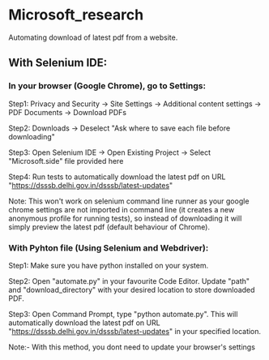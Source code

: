 # Microsoft_research
Automating download of latest pdf from a website.

## With Selenium IDE:

### In your browser (Google Chrome), go to Settings:

Step1: Privacy and Security -> Site Settings -> Additional content settings -> PDF Documents -> Download PDFs

Step2: Downloads -> Deselect "Ask where to save each file before downloading"

Step3: Open Selenium IDE -> Open Existing Project -> Select "Microsoft.side" file provided here

Step4: Run tests to automatically download the latest pdf on URL "https://dsssb.delhi.gov.in/dsssb/latest-updates"

Note: This won't work on selenium command line runner as your google chrome settings are not imported in command line (it creates a new anonymous profile for running  tests), so instead of downloading it will simply preview the latest pdf (default behaviour of Chrome).

### With Pyhton file (Using Selenium and Webdriver):

Step1: Make sure you have python installed on your system.

Step2: Open "automate.py" in your favourite Code Editor. Update "path" and "download_directory" with your desired location to store downloaded PDF.

Step3: Open Command Prompt, type "python automate.py".
This will automatically download the latest pdf on URL "https://dsssb.delhi.gov.in/dsssb/latest-updates" in your specified location. 

Note:- With this method, you dont need to update your browser's settings

